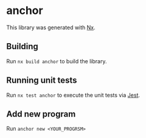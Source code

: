 # anchor

This library was generated with [Nx](https://nx.dev).

## Building

Run `nx build anchor` to build the library.

## Running unit tests

Run `nx test anchor` to execute the unit tests via [Jest](https://jestjs.io).

## Add new program
 Run `anchor new <YOUR_PROGRSM>`
